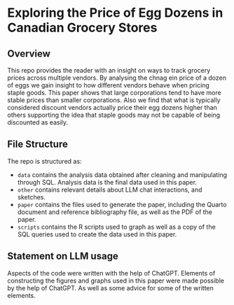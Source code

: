 # Exploring the Price of Egg Dozens in Canadian Grocery Stores

## Overview

This repo provides the reader with an insight on ways to track grocery prices across multiple vendors. By analysing the chnag ein price of a dozen of eggs we gain insight to how different vendors behave when pricing staple goods. This paper shows that large corporations tend to have more stable prices than smaller corporations. Also we find that what is typically considered discount vendors actually price their egg dozens higher than others supporting the idea that staple goods may not be capable of being discounted as easily. 


## File Structure

The repo is structured as:

-   `data` contains the analysis data obtained after cleaning and manipulating through SQL. Analysis data is the final data used in this paper.
-   `other` contains relevant details about LLM chat interactions, and sketches.
-   `paper` contains the files used to generate the paper, including the Quarto document and reference bibliography file, as well as the PDF of the paper. 
-   `scripts` contains the R scripts used to graph as well as a copy of the SQL queries used to create the data used in this paper.


## Statement on LLM usage

Aspects of the code were written with the help of ChatGPT. Elements of constructing the figures and graphs used in this paper were made possible by the help of ChatGPT. As well as some advice for some of the written elements. 